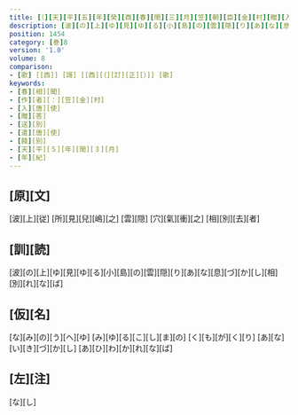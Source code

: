 ```yaml
---
title: [（][天][平][五][年][癸][酉][春][閏][三][月][笠][朝][臣][金][村][贈][入][唐][使][歌][一][首][[并][短][歌]][）][反][歌]
description: [波][の][上][ゆ][見][ゆ][る][小][島][の][雲][隠][り][あ][な][息][づ][か][し][相][別][れ][な][ば]
position: 1454
category: [巻]8
version: '1.0'
volume: 8
comparison:
- [歌] [[西]] [謌] [[西][（][訂][正][）]] [歌]
keywords:
- [春][相][聞]
- [作][者][：][笠][金][村]
- [入][唐][使]
- [贈][答]
- [送][別]
- [遣][唐][使]
- [餞][別]
- [天][平][５][年][閏][３][月]
- [年][紀]
---
```


## [原][文]

[波][上][従] [所][見][兒][嶋][之] [雲][隠] [穴][氣][衝][之] [相][別][去][者]

## [訓][読]

[波][の][上][ゆ][見][ゆ][る][小][島][の][雲][隠][り][あ][な][息][づ][か][し][相][別][れ][な][ば]

## [仮][名]

[な][み][の][う][へ][ゆ] [み][ゆ][る][こ][し][ま][の] [く][も][が][く][り] [あ][な][い][き][づ][か][し] [あ][ひ][わ][か][れ][な][ば]

## [左][注]

[な][し]
